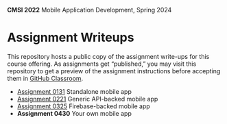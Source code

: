 **CMSI 2022** Mobile Application Development, Spring 2024

# Assignment Writeups
This repository hosts a public copy of the assignment write-ups for this course offering. As assignments get “published,” you may visit this repository to get a preview of the assignment instructions before accepting them in [GitHub Classroom](https://classroom.github.com).

- [Assignment 0131](./standalone.md) Standalone mobile app
- [Assignment 0221](./generic-api-backed.md) Generic API-backed mobile app
- [Assignment 0325](./firebase-backed.md) Firebase-backed mobile app
- **Assignment 0430** Your own mobile app

